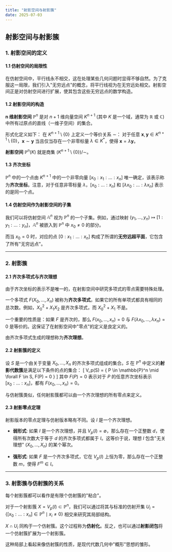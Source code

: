 ```yaml
---
title: "射影空间与射影簇"
date: 2025-07-03
---
```


## 射影空间与射影簇

### 1. 射影空间的定义

#### 1.1 仿射空间的局限性

在仿射空间中，平行线永不相交，这在处理某些几何问题时显得不够自然。为了克服这一局限，我们引入"无穷远点"的概念，将平行线视为在无穷远处相交。射影空间正是对仿射空间进行扩展，使其包含这些无穷远点的数学构造。

#### 1.2 射影空间的构造

**n 维射影空间** $\mathbb{P}^n$ 是对 $n+1$ 维向量空间 $K^{n+1}$ (其中 $K$ 是一个域，通常为 $\mathbb{R}$ 或 $\mathbb{C}$) 中所有过原点的直线（一维子空间）的集合。

形式化定义如下：
在 $K^{n+1} \setminus \{0\}$ 上定义一个等价关系 $\sim$：
对于任意 $\mathbf{x}, \mathbf{y} \in K^{n+1} \setminus \{0\}$，$\mathbf{x} \sim \mathbf{y}$ 当且仅当存在一个非零标量 $\lambda \in K^*$，使得 $\mathbf{x} = \lambda \mathbf{y}$。

**射影空间** $\mathbb{P}^n(K)$ 就是商集 $(K^{n+1} \setminus \{0\}) / \sim$。

#### 1.3 齐次坐标

$\mathbb{P}^n$ 中的一个点由 $K^{n+1}$ 中的一个非零向量 $[x_0: x_1: \dots: x_n]$ 唯一确定，该表示称为**齐次坐标**。注意，对于任意非零标量 $\lambda$，$[x_0: \dots: x_n]$ 和 $[\lambda x_0: \dots: \lambda x_n]$ 表示的是同一个点。

#### 1.4 仿射空间作为射影空间的子集

我们可以将仿射空间 $\mathbb{A}^n$ 视为 $\mathbb{P}^n$ 的一个子集。例如，通过映射 $(y_1, \dots, y_n) \mapsto [1: y_1: \dots: y_n]$，$\mathbb{A}^n$ 被嵌入到 $\mathbb{P}^n$ 中 $x_0 \neq 0$ 的部分。

而当 $x_0 = 0$ 时，对应的点 $[0: x_1: \dots: x_n]$ 构成了所谓的**无穷远超平面**，它包含了所有"无穷远点"。

---

### 2. 射影簇

#### 2.1 齐次多项式与齐次理想

由于齐次坐标的表示不是唯一的，在射影空间中研究多项式的零点需要特殊处理。

一个多项式 $F(X_0, \dots, X_n)$ 被称为**齐次多项式**，如果它的所有单项式都具有相同的总次数。例如，$X_0^2 + X_1 X_2$ 是齐次多项式，而 $X_0^2 + X_1$ 不是。

一个重要的性质是：如果 $F$ 是齐次的，那么 $F(x_0, \dots, x_n) = 0$ 与 $F(\lambda x_0, \dots, \lambda x_n) = 0$ 是等价的。这保证了在射影空间中"零点"的定义是良定义的。

由齐次多项式生成的理想称为**齐次理想**。

#### 2.2 射影簇的定义

设 $S$ 是一个由关于变量 $X_0, \dots, X_n$ 的齐次多项式组成的集合。$S$ 在 $\mathbb{P}^n$ 中定义的**射影代数簇**是满足以下条件的点的集合：
\[ V_p(S) = \{ P \in \mathbb{P}^n \mid \forall F \in S, F(P) = 0 \} \]
其中 $F(P)=0$ 表示对于 $P$ 的任意齐次坐标表示 $[x_0: \dots: x_n]$，都有 $F(x_0, \dots, x_n) = 0$。

与仿射簇类似，任何射影簇都可以由一个齐次理想的所有零点来定义。

#### 2.3 射影零点定理

射影版本的零点定理与仿射版本略有不同。设 $I$ 是一个齐次理想。

- **弱形式**: 如果 $I$ 是一个齐次理想，并且 $V_p(I) = \emptyset$，那么存在一个正整数 $d$，使得所有次数大于等于 $d$ 的齐次多项式都属于 $I$。这等价于说，理想 $I$ 包含"无关理想" $(X_0, \dots, X_n)$ 的某个幂次。

- **强形式**: 如果 $F$ 是一个齐次多项式，它在 $V_p(I)$ 上恒为零，那么存在一个正整数 $m$，使得 $F^m \in I$。

---

### 3. 射影簇与仿射簇的关系

每个射影簇都可以看作是有限个仿射簇的"粘合"。

对于一个射影簇 $X = V_p(I) \subset \mathbb{P}^n$，我们可以通过将其与标准的仿射开集 $U_i = \{[x_0: \dots: x_n] \in \mathbb{P}^n \mid x_i \neq 0 \}$ 相交来研究其局部结构。

$X \cap U_i$ 同构于一个仿射簇。这个过程称为**仿射化**。反之，也可以通过**射影闭包**将一个仿射簇扩展为一个射影簇。

这种局部上看起来像仿射簇的性质，是现代代数几何中"概形"思想的雏形。 